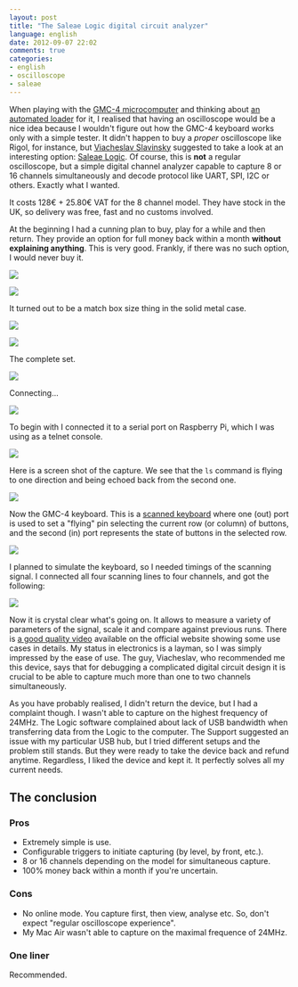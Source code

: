```yaml
---
layout: post
title: "The Saleae Logic digital circuit analyzer"
language: english
date: 2012-09-07 22:02
comments: true
categories: 
- english
- oscilloscope
- saleae
---
```

When playing with the [GMC-4 microcomputer][] and thinking about 
[an automated loader][GMC-4 Microcomputer USB loader] for it, I realised that
having an oscilloscope would be a nice idea because I wouldn't figure
out how the GMC-4 keyboard works only with a simple tester. It didn't happen
to buy a *proper* oscilloscope like Rigol, for instance, but 
[Viacheslav Slavinsky][] suggested to take a look at an interesting option:
[Saleae Logic][]. Of course, this is **not** a regular oscilloscope, but a
simple digital channel analyzer capable to capture 8 or 16 channels
simultaneously and decode protocol like UART, SPI, I2C or others. Exactly
what I wanted.

[GMC-4 microcomputer]: /blog/english/2012/07/04/gmc-4/
[GMC-4 Microcomputer USB loader]: /blog/english/2012/07/25/gmc4-loader-assembled/

[Viacheslav Slavinsky]: http://sensi.org/~svo/
[Saleae Logic]: http://www.saleae.com/logic/

It costs 128€ + 25.80€ VAT for the 8 channel model. They have stock in 
the UK, so delivery was free, fast and no customs involved.

At the beginning I had a cunning plan to buy, play for a while and then
return. They provide an option for full money back within a month **without
explaining anything**. This is very good. Frankly, if there was no such
option, I would never buy it.

![](/images/blog/saleae-logic/IMG_0530.JPG)

![](/images/blog/saleae-logic/IMG_0531.JPG)

It turned out to be a match box size thing in the solid metal case.

![](/images/blog/saleae-logic/IMG_0532.JPG)

![](/images/blog/saleae-logic/IMG_0534.JPG)

The complete set.

![](/images/blog/saleae-logic/IMG_0535.JPG)

Connecting...

![](/images/blog/saleae-logic/IMG_0536.JPG)

To begin with I connected it to a serial port on Raspberry Pi, which
I was using as a telnet console.

![](/images/blog/saleae-logic/IMG_0537.JPG)

Here is a screen shot of the capture. We see that the `ls` command is flying
to one direction and being echoed back from the second one.

![](/images/blog/saleae-logic/saleae-logic-analyser-ls-command.jpg)

Now the GMC-4 keyboard. This is a [scanned keyboard][] where one (out) port is
used to set a "flying" pin selecting the current row (or column) of
buttons, and the second (in) port represents the state of buttons in the
selected row.

[scanned keyboard]: http://www.learningaboutelectronics.com/Articles/How-does-a-matrix-keyboard-scanning-algorithm-work

![](/images/blog/saleae-logic/gmc4-schematic.jpg)

I planned to simulate the keyboard, so I needed timings of the scanning
signal. I connected all four scanning lines to four channels, and got the
following:

![](/images/blog/saleae-logic/saleae-logic-analyser-gmc4-keyboard.jpg)

Now it is crystal clear what's going on. It allows to measure a variety of
parameters of the signal, scale it and compare against previous runs. There
is [a good quality video][Videos] available on the official website showing
some use cases in details. My status in electronics is a layman, so I was 
simply impressed by the ease of use. The guy, Viacheslav, who recommended me 
this device, says that for debugging a complicated digital circuit design it 
is crucial to be able to capture much more than one to two channels
simultaneously.

[Videos]: http://www.saleae.com/logic/videos

As you have probably realised, I didn't return the device, but I had a
complaint though. I wasn't able to capture on the highest frequency
of 24MHz. The Logic software complained about lack of USB bandwidth when
transferring data from the Logic to the computer. The Support suggested 
an issue with my particular USB hub, but I tried different setups and the
problem still stands. But they were ready to take the device back and
refund anytime. Regardless, I liked the device and kept it. It perfectly 
solves all my current needs.

The conclusion
--------------

### Pros

* Extremely simple is use.
* Configurable triggers to initiate capturing (by level, by front, etc.).
* 8 or 16 channels depending on the model for simultaneous capture.
* 100% money back within a month if you're uncertain.

### Cons

* No online mode. You capture first, then view, analyse etc. So, don't
  expect "regular oscilloscope experience".
* My Mac Air wasn't able to capture on the maximal frequence of 24MHz.

### One liner

Recommended.
